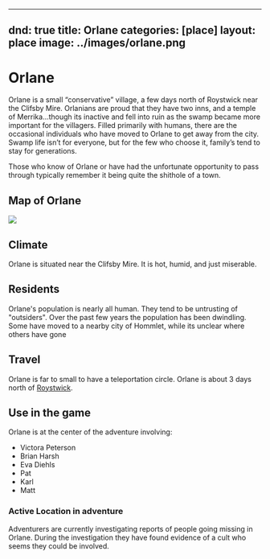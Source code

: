 
---
dnd: true
title: Orlane
categories: [place]
layout: place
image: ../images/orlane.png
---

# Orlane
Orlane is a small “conservative” village, a few days north of Roystwick near the Clifsby Mire.  Orlanians are proud that they have two inns, and a temple of Merrika...though its inactive and fell into ruin as the swamp became more important for the villagers.  Filled primarily with humans, there are the occasional individuals who have moved to Orlane to get away from the city.  Swamp life isn’t for everyone, but for the few who choose it, family’s tend to stay for generations.

Those who know of Orlane or have had the unfortunate opportunity to pass through typically remember it being quite the shithole of a town.

## Map of Orlane
![](http://squaremans.com/MapAfter.gif)

## Climate
Orlane is situated near the Clifsby Mire.  It is hot, humid, and just miserable.

## Residents
Orlane's population is nearly all human.  They tend to be untrusting of "outsiders".  Over the past few years the population has been dwindling.  Some have moved to a nearby city of Hommlet, while its unclear where others have gone

## Travel
Orlane is far to small to have a teleportation circle.  Orlane is about 3 days north of [Roystwick](roystwick.md).

## Use in the game
Orlane is at the center of the adventure involving:
* Victora Peterson
* Brian Harsh
* Eva Diehls
* Pat
* Karl
* Matt

### Active Location in adventure
Adventurers are currently investigating reports of people going missing in Orlane.  During the investigation they have found evidence of a cult who seems they could be involved.
